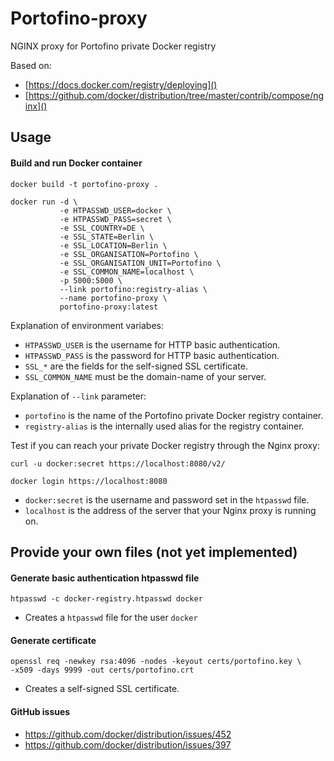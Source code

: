 # Portofino-proxy
NGINX proxy for Portofino private Docker registry

Based on:
* [https://docs.docker.com/registry/deploying]()
* [https://github.com/docker/distribution/tree/master/contrib/compose/nginx]()

## Usage

#### Build and run Docker container

    docker build -t portofino-proxy .

    docker run -d \
               -e HTPASSWD_USER=docker \
               -e HTPASSWD_PASS=secret \
               -e SSL_COUNTRY=DE \
               -e SSL_STATE=Berlin \
               -e SSL_LOCATION=Berlin \
               -e SSL_ORGANISATION=Portofino \
               -e SSL_ORGANISATION_UNIT=Portofino \
               -e SSL_COMMON_NAME=localhost \
               -p 5000:5000 \
               --link portofino:registry-alias \
               --name portofino-proxy \
               portofino-proxy:latest

Explanation of environment variabes:

* `HTPASSWD_USER` is the username for HTTP basic authentication.
* `HTPASSWD_PASS` is the password for HTTP basic authentication.
* `SSL_*` are the fields for the self-signed SSL certificate.
* `SSL_COMMON_NAME` must be the domain-name of your server.

Explanation of `--link` parameter:

* `portofino` is the name of the Portofino private Docker registry container.
* `registry-alias` is the internally used alias for the registry container.

Test if you can reach your private Docker registry through the Nginx proxy:

    curl -u docker:secret https://localhost:8080/v2/

    docker login https://localhost:8080

* `docker:secret` is the username and password set in the `htpasswd` file.
* `localhost` is the address of the server that your Nginx proxy is running on.

## Provide your own files (not yet implemented)

#### Generate basic authentication htpasswd file

    htpasswd -c docker-registry.htpasswd docker

* Creates a `htpasswd` file for the user `docker`

#### Generate certificate

    openssl req -newkey rsa:4096 -nodes -keyout certs/portofino.key \
    -x509 -days 9999 -out certs/portofino.crt

* Creates a self-signed SSL certificate.

#### GitHub issues

* https://github.com/docker/distribution/issues/452
* https://github.com/docker/distribution/issues/397
